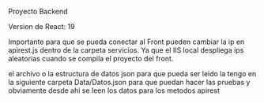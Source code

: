Proyecto Backend


Version de React: 19

Importante para que se pueda conectar al Front
pueden cambiar la ip en apirest.js dentro de la 
carpeta servicios. Ya que el IIS local despliega ips aleatorias cuando se compila el proyecto del front.

el archivo o la estructura de datos json para que pueda ser leido la tengo en la
siguiente carpeta Data/Datos.json para que puedan hacer las pruebas y obviamente desde
ahi se leen los datos para los metodos apirest
